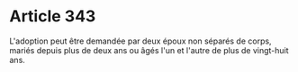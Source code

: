 # Article 343

L'adoption peut être demandée par deux époux non séparés de corps, mariés depuis plus de deux ans ou âgés l'un et l'autre de plus de vingt-huit ans.
